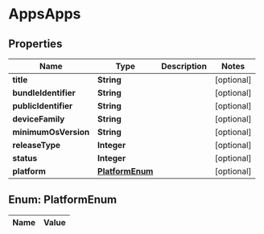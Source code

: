 
# AppsApps

## Properties
Name | Type | Description | Notes
------------ | ------------- | ------------- | -------------
**title** | **String** |  |  [optional]
**bundleIdentifier** | **String** |  |  [optional]
**publicIdentifier** | **String** |  |  [optional]
**deviceFamily** | **String** |  |  [optional]
**minimumOsVersion** | **String** |  |  [optional]
**releaseType** | **Integer** |  |  [optional]
**status** | **Integer** |  |  [optional]
**platform** | [**PlatformEnum**](#PlatformEnum) |  |  [optional]


<a name="PlatformEnum"></a>
## Enum: PlatformEnum
Name | Value
---- | -----




